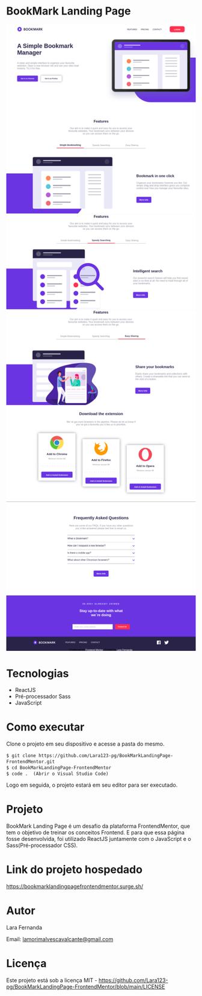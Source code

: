 # BookMark Landing Page

<div>
    <img src='./src/assets/photo1.png'/>
    <img src='./src/assets/photo2.png'/>
    <img src='./src/assets/photo3.png'/>
    <img src='./src/assets/photo4.png'/>
    <img src='./src/assets/photo5.png'/>
    <img src='./src/assets/photo6.png'/>
    <img src='./src/assets/photo7.png'/>
</div>

# Tecnologias

<ul>
    <li>ReactJS</li>
    <li>Pré-processador Sass</li>
    <li>JavaScript</li>
</ul>

# Como executar

Clone o projeto em seu dispositivo e acesse a pasta do mesmo.

```
$ git clone https://github.com/Lara123-pg/BookMarkLandingPage-FrontendMentor.git
$ cd BookMarkLandingPage-FrontendMentor
$ code .  (Abrir o Visual Studio Code)
```

Logo em seguida, o projeto estará em seu editor para ser executado.

# Projeto

BookMark Landing Page é um desafio da plataforma FrontendMentor, que tem o objetivo de treinar os conceitos Frontend. E para que essa página fosse desenvolvida, foi utilizado ReactJS juntamente com o JavaScript e o Sass(Pré-processador CSS).

# Link do projeto hospedado

https://bookmarklandingpagefrontendmentor.surge.sh/

# Autor

Lara Fernanda

Email: lamorimalvescavalcante@gmail.com

# Licença

Este projeto está sob a licença MIT - https://github.com/Lara123-pg/BookMarkLandingPage-FrontendMentor/blob/main/LICENSE
